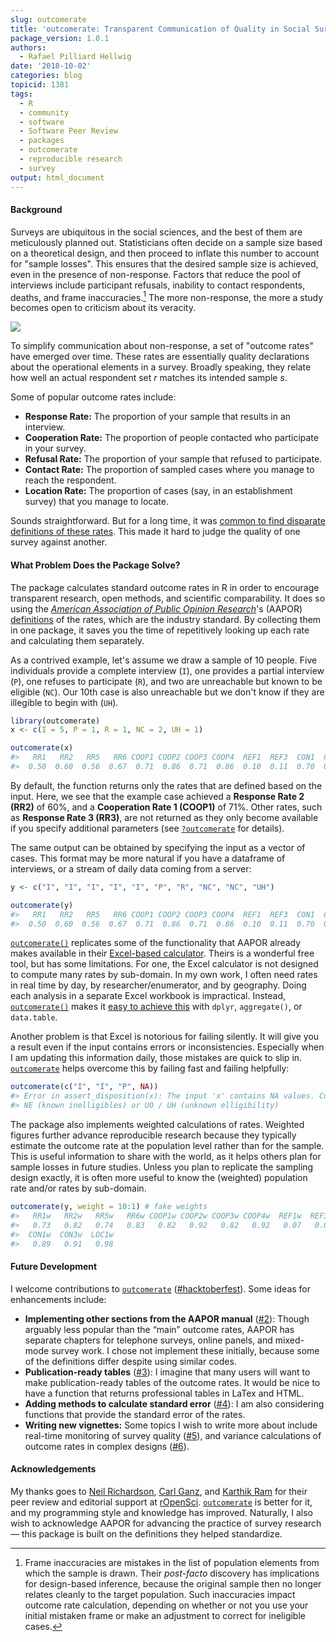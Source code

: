 ```yaml
---
slug: outcomerate
title: 'outcomerate: Transparent Communication of Quality in Social Surveys'
package_version: 1.0.1
authors:
  - Rafael Pilliard Hellwig
date: '2018-10-02'
categories: blog
topicid: 1381
tags:
  - R
  - community
  - software
  - Software Peer Review
  - packages
  - outcomerate
  - reproducible research
  - survey
output: html_document
---
```


#### Background

Surveys are ubiquitous in the social sciences, and the best of them are meticulously planned out. Statisticians often decide on a sample size based on a theoretical design, and then proceed to inflate this number to account for "sample losses". This ensures that the desired sample size is achieved, even in the presence of non-response. Factors that reduce the pool of interviews include participant refusals, inability to contact respondents, deaths, and frame inaccuracies.[^frame] The more non-response, the more a study becomes open to criticism about its veracity.

[^frame]: Frame inaccuracies are mistakes in the list of population elements from which the sample is drawn. Their _post-facto_ discovery has implications for design-based inference, because the original sample then no longer relates cleanly to the target population. Such inaccuracies impact outcome rate calculation, depending on whether or not you use your initial mistaken frame or make an adjustment to correct for ineligible cases. 

![](/img/blog-images/2018-10-02-outcomerate/samples.jpg)

To simplify communication about non-response, a set of "outcome rates" have emerged over time. These rates are essentially quality declarations about the operational elements in a survey. Broadly speaking, they relate how well an actual respondent set _r_ matches its intended sample _s_. 

Some of popular outcome rates include:

*	__Response Rate:__ The proportion of your sample that results in an interview.
*	__Cooperation Rate:__ The proportion of people contacted who participate in your survey.
*	__Refusal Rate:__ The proportion of your sample that refused to participate.
*	__Contact Rate:__ The proportion of sampled cases where you manage to reach the respondent.
*	__Location Rate:__ The proportion of cases (say, in an establishment survey) that you manage to locate.

Sounds straightforward. But for a long time, it was [common to find disparate definitions of these rates](http://www.srl.uic.edu/publist/Conference/rr_reporting.pdf). This made it hard to judge the quality of one survey against another.

#### What Problem Does the Package Solve?

The package calculates standard outcome rates in R in order to encourage transparent research, open methods, and scientific comparability. It does so using the [_American Association of Public Opinion Research_](https://www.aapor.org)'s (AAPOR) [definitions](https://www.aapor.org/Standards-Ethics/Standard-Definitions-(1).aspx) of the rates,  which are the industry standard. By collecting them in one package, it saves you the time of repetitively looking up each rate and calculating them separately.

As a contrived example, let's assume we draw a sample of 10 people. Five individuals provide a complete interview (`I`), one provides a partial interview (`P`), one refuses to participate (`R`), and two are unreachable but known to be eligible (`NC`). Our 10th case is also unreachable but we don't know if they are illegible to begin with (`UH`).

``` r
library(outcomerate)
x <- c(I = 5, P = 1, R = 1, NC = 2, UH = 1)

outcomerate(x)
#>   RR1   RR2   RR5   RR6 COOP1 COOP2 COOP3 COOP4  REF1  REF3  CON1  CON3  LOC1
#>  0.50  0.60  0.56  0.67  0.71  0.86  0.71  0.86  0.10  0.11  0.70  0.78  0.90
```
By default, the function returns only the rates that are defined based on the input. Here, we see that the example case achieved a __Response Rate 2 (RR2)__ of 60%, and a __Cooperation Rate 1 (COOP1)__ of 71%. Other rates, such as __Response Rate 3 (RR3)__, are not returned as they only become available if you specify additional parameters (see [`?outcomerate`](https://ropensci.github.io/outcomerate/reference/outcomerate.html) for details).

The same output can be obtained by specifying the input as a vector of cases. This format may be more natural if you have a dataframe of interviews, or a stream of daily data coming from a server:

``` r
y <- c("I", "I", "I", "I", "I", "P", "R", "NC", "NC", "UH")

outcomerate(y)
#>   RR1   RR2   RR5   RR6 COOP1 COOP2 COOP3 COOP4  REF1  REF3  CON1  CON3  LOC1
#>  0.50  0.60  0.56  0.67  0.71  0.86  0.71  0.86  0.10  0.11  0.70  0.78  0.90
```

[`outcomerate()`](https://ropensci.github.io/outcomerate/reference/outcomerate.html) replicates some of the functionality that AAPOR already makes available in their [Excel-based calculator](https://www.aapor.org/Education-Resources/For-Researchers/Poll-Survey-FAQ/Response-Rates-An-Overview.aspx). Theirs is a wonderful free tool, but has some limitations. For one, the Excel calculator is not designed to compute many rates by sub-domain. In my own work, I often need rates in real time by day, by researcher/enumerator, and by geography. Doing each analysis in a separate Excel workbook is impractical. Instead, [`outcomerate()`](https://ropensci.github.io/outcomerate/reference/outcomerate.html) makes it [easy to achieve this](https://ropensci.github.io/outcomerate/articles/intro-to-outcomerate.html#more-advanced-uses) with `dplyr`, `aggregate()`, or `data.table`.

Another problem is that Excel is notorious for failing silently. It will give you a result even if the input contains errors or inconsistencies. Especially when I am updating this information daily, those mistakes are quick to slip in. [`outcomerate`](https://github.com/ropensci/outcomerate) helps overcome this by failing fast and failing helpfully:

``` r
outcomerate(c("I", "I", "P", NA))
#> Error in assert_disposition(x): The input 'x' contains NA values. Consider converting them to 
#> NE (known inelligibles) or UO / UH (unknown elligibility)
```
  

The package also implements weighted calculations of rates. Weighted figures further advance reproducible research because they typically estimate the outcome rate at the population level rather than for the sample. This is useful information to share with the world, as it helps others plan for sample losses in future studies. Unless you plan to replicate the sampling design exactly, it is often more useful to know the (weighted) population rate and/or rates by sub-domain.

```r
outcomerate(y, weight = 10:1) # fake weights
#>   RR1w   RR2w   RR5w   RR6w COOP1w COOP2w COOP3w COOP4w  REF1w  REF3w 
#>   0.73   0.82   0.74   0.83   0.82   0.92   0.82   0.92   0.07   0.07 
#>  CON1w  CON3w  LOC1w 
#>   0.89   0.91   0.98
```

#### Future Development

I welcome contributions to [`outcomerate`](https://github.com/ropensci/outcomerate)  ([#hacktoberfest](https://twitter.com/hacktoberfest)). Some ideas for enhancements include:

* __Implementing other sections from the AAPOR manual__ ([#2](https://github.com/ropensci/outcomerate/issues/2)): Though arguably less popular than the “main” outcome rates, AAPOR has separate chapters for telephone surveys, online panels, and mixed-mode survey work. I chose not implement these initially, because some of the definitions differ despite using similar codes.
* __Publication-ready tables__ ([#3](https://github.com/ropensci/outcomerate/issues/3)): I imagine that many users will want to make publication-ready tables of the outcome rates. It would be nice to have a function that returns professional tables in LaTex and HTML.
* __Adding methods to calculate standard error__ ([#4](https://github.com/ropensci/outcomerate/issues/4)): I am also considering functions that provide the standard error of the rates.
* __Writing new vignettes:__ Some topics I wish to write more about include real-time monitoring of survey quality ([#5](https://github.com/ropensci/outcomerate/issues/5)), and variance calculations of outcome rates in complex designs ([#6](https://github.com/ropensci/outcomerate/issues/6)).

#### Acknowledgements

My thanks goes to [Neil Richardson](https://github.com/nealrichardson), [Carl Ganz](https://github.com/carlganz), and [Karthik Ram](https://github.com/karthik) for their peer review and editorial support at [rOpenSci](/). [`outcomerate`](https://github.com/ropensci/outcomerate) is better for it, and my programming style and knowledge has improved. Naturally, I also wish to acknowledge AAPOR for advancing the practice of survey research— this package is built on the definitions they helped standardize.  
